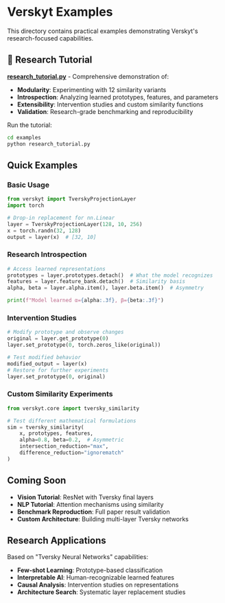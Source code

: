 # Verskyt Examples

This directory contains practical examples demonstrating Verskyt's research-focused capabilities.

## 🔬 Research Tutorial

**[research_tutorial.py](research_tutorial.py)** - Comprehensive demonstration of:
- **Modularity**: Experimenting with 12 similarity variants
- **Introspection**: Analyzing learned prototypes, features, and parameters  
- **Extensibility**: Intervention studies and custom similarity functions
- **Validation**: Research-grade benchmarking and reproducibility

Run the tutorial:
```bash
cd examples
python research_tutorial.py
```

## Quick Examples

### Basic Usage
```python
from verskyt import TverskyProjectionLayer
import torch

# Drop-in replacement for nn.Linear
layer = TverskyProjectionLayer(128, 10, 256)
x = torch.randn(32, 128)
output = layer(x)  # [32, 10]
```

### Research Introspection
```python
# Access learned representations
prototypes = layer.prototypes.detach()  # What the model recognizes
features = layer.feature_bank.detach()  # Similarity basis
alpha, beta = layer.alpha.item(), layer.beta.item()  # Asymmetry

print(f"Model learned α={alpha:.3f}, β={beta:.3f}")
```

### Intervention Studies
```python
# Modify prototype and observe changes
original = layer.get_prototype(0)
layer.set_prototype(0, torch.zeros_like(original))

# Test modified behavior
modified_output = layer(x)
# Restore for further experiments
layer.set_prototype(0, original)
```

### Custom Similarity Experiments  
```python
from verskyt.core import tversky_similarity

# Test different mathematical formulations
sim = tversky_similarity(
    x, prototypes, features,
    alpha=0.8, beta=0.2,  # Asymmetric
    intersection_reduction="max",
    difference_reduction="ignorematch"
)
```

## Coming Soon

- **Vision Tutorial**: ResNet with Tversky final layers
- **NLP Tutorial**: Attention mechanisms using similarity
- **Benchmark Reproduction**: Full paper result validation
- **Custom Architecture**: Building multi-layer Tversky networks

## Research Applications

Based on "Tversky Neural Networks" capabilities:
- **Few-shot Learning**: Prototype-based classification
- **Interpretable AI**: Human-recognizable learned features
- **Causal Analysis**: Intervention studies on representations
- **Architecture Search**: Systematic layer replacement studies